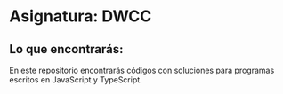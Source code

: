 # Asignatura: DWCC

## Lo que encontrarás:

En este repositorio encontrarás códigos con soluciones para programas escritos en JavaScript y TypeScript.
